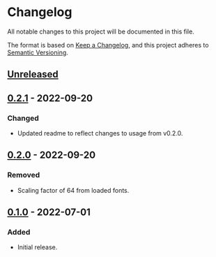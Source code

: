 # Changelog
All notable changes to this project will be documented in this file.

The format is based on [Keep a Changelog](https://keepachangelog.com/en/1.0.0/),
and this project adheres to [Semantic Versioning](https://semver.org/spec/v2.0.0.html).

## [Unreleased]

## [0.2.1] - 2022-09-20
### Changed
- Updated readme to reflect changes to usage from v0.2.0.

## [0.2.0] - 2022-09-20
### Removed
- Scaling factor of 64 from loaded fonts.

## [0.1.0] - 2022-07-01
### Added
- Initial release.

[Unreleased]: https://github.com/Penple/msdf-rs/compare/v0.2.1...HEAD
[0.2.1]: https://github.com/Penple/msdf-rs/compare/v0.2.0...v0.2.1
[0.2.0]: https://github.com/Penple/msdf-rs/compare/v0.1.0...v0.2.0
[0.1.0]: https://github.com/Penple/msdf-rs/releases/tag/v0.1.0